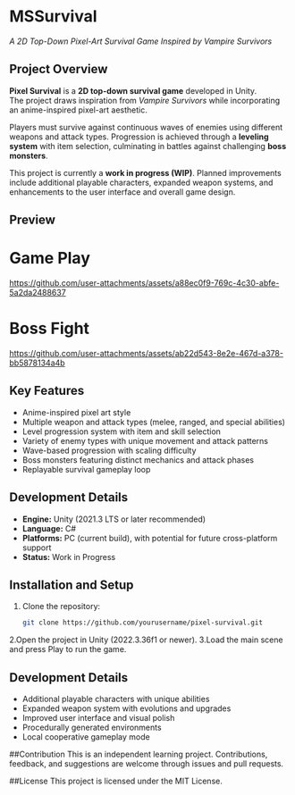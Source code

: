 # MSSurvival
*A 2D Top-Down Pixel-Art Survival Game Inspired by Vampire Survivors*

## Project Overview
**Pixel Survival** is a **2D top-down survival game** developed in Unity.  
The project draws inspiration from *Vampire Survivors* while incorporating an anime-inspired pixel-art aesthetic.  

Players must survive against continuous waves of enemies using different weapons and attack types. Progression is achieved through a **leveling system** with item selection, culminating in battles against challenging **boss monsters**.  

This project is currently a **work in progress (WIP)**. Planned improvements include additional playable characters, expanded weapon systems, and enhancements to the user interface and overall game design.  

## Preview

# Game Play


https://github.com/user-attachments/assets/a88ec0f9-769c-4c30-abfe-5a2da2488637


# Boss Fight


https://github.com/user-attachments/assets/ab22d543-8e2e-467d-a378-bb5878134a4b


## Key Features
- Anime-inspired pixel art style  
- Multiple weapon and attack types (melee, ranged, and special abilities)  
- Level progression system with item and skill selection  
- Variety of enemy types with unique movement and attack patterns  
- Wave-based progression with scaling difficulty  
- Boss monsters featuring distinct mechanics and attack phases  
- Replayable survival gameplay loop  



## Development Details
- **Engine:** Unity (2021.3 LTS or later recommended)  
- **Language:** C#  
- **Platforms:** PC (current build), with potential for future cross-platform support  
- **Status:** Work in Progress  

## Installation and Setup
1. Clone the repository:
   ```bash
   git clone https://github.com/yourusername/pixel-survival.git
2.Open the project in Unity (2022.3.36f1 or newer).
3.Load the main scene and press Play to run the game.

## Development Details
- Additional playable characters with unique abilities
- Expanded weapon system with evolutions and upgrades
- Improved user interface and visual polish
- Procedurally generated environments
- Local cooperative gameplay mode

##Contribution
This is an independent learning project. Contributions, feedback, and suggestions are welcome through issues and pull requests.

##License
This project is licensed under the MIT License.

